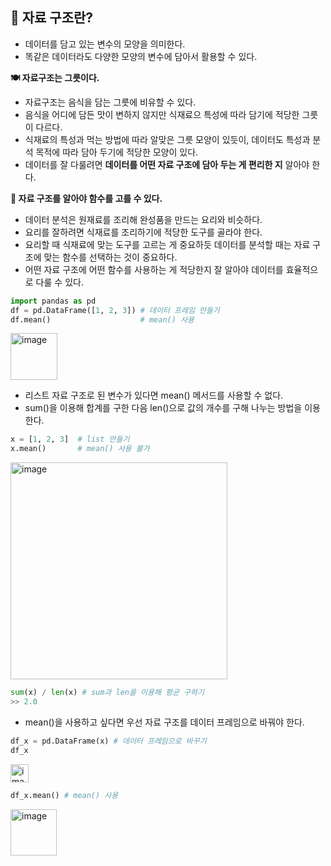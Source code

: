 ## 📌 자료 구조란?
- 데이터를 담고 있는 변수의 모양을 의미한다.
- 똑같은 데이터라도 다양한 모양의 변수에 담아서 활용할 수 있다.

**🍽️ 자료구조는 그릇이다.**
- 자료구조는 음식을 담는 그릇에 비유할 수 있다.
- 음식을 어디에 담든 맛이 변하지 않지만 식재료으 특성에 따라 담기에 적당한 그릇이 다르다.
- 식재료의 특성과 먹는 방법에 따라 알맞은 그릇 모양이 있듯이, 데이터도 특성과 분석 목적에 따라 담아 두기에 적당한 모양이 있다.
- 데이터를 잘 다룰려면 **데이터를 어떤 자료 구조에 담아 두는 게 편리한 지** 알아야 한다.

**📸 자료 구조를 알아야 함수를 고를 수 있다.**
- 데이터 분석은 원재료를 조리해 완성품을 만드는 요리와 비슷하다.
- 요리를 잘하려면 식재료를 조리하기에 적당한 도구를 골라야 한다.
- 요리할 때 식재료에 맞는 도구를 고르는 게 중요하듯 데이터를 분석할 때는 자료 구조에 맞는 함수를 선택하는 것이 중요하다.
- 어떤 자료 구조에 어떤 함수를 사용하는 게 적당한지 잘 알아야 데이터를 효율적으로 다룰 수 있다.

```python
import pandas as pd
df = pd.DataFrame([1, 2, 3]) # 데이터 프레임 만들기
df.mean()                    # mean() 사용
```
<img width="75" alt="image" src="https://github.com/sm9199/Python_Data_Analysis_Study/assets/128019851/89e713fe-377e-4185-a840-b30d0e6c30fb">

- 리스트 자료 구조로 된 변수가 있다면 mean() 메서드를 사용할 수 없다.
- sum()을 이용해 합계를 구한 다음 len()으로 값의 개수를 구해 나누는 방법을 이용한다.

```python
x = [1, 2, 3]  # list 만들기
x.mean()       # mean() 사용 불가
```
<img width="347" alt="image" src="https://github.com/sm9199/Python_Data_Analysis_Study/assets/128019851/8ae3c40f-247a-4b6e-8f72-f3ce2bc9668f">

```python
sum(x) / len(x) # sum과 len을 이용해 평균 구하기
>> 2.0
```

- mean()을 사용하고 싶다면 우선 자료 구조를 데이터 프레임으로 바꿔야 한다.
```python
df_x = pd.DataFrame(x) # 데이터 프레임으로 바꾸기
df_x
```

<img width="29" alt="image" src="https://github.com/sm9199/Python_Data_Analysis_Study/assets/128019851/1bf83197-8345-4b3a-b994-82f567a4cd6e">

```python
df_x.mean() # mean() 사용
```
<img width="74" alt="image" src="https://github.com/sm9199/Python_Data_Analysis_Study/assets/128019851/56651f99-aab0-40e7-ac39-4a8d2fafdd1f">




